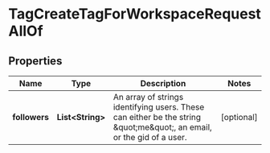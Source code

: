

# TagCreateTagForWorkspaceRequestAllOf


## Properties

| Name | Type | Description | Notes |
|------------ | ------------- | ------------- | -------------|
|**followers** | **List&lt;String&gt;** | An array of strings identifying users. These can either be the string \&quot;me\&quot;, an email, or the gid of a user. |  [optional] |



